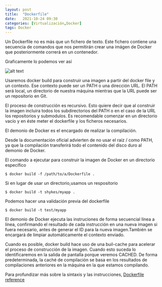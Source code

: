 ```yaml
---
layout: post
title:  "Dockerfile"
date:   2021-10-24 09:30
categories: [Virtualización,Docker]
tags: Docker
---
```


Un Dockerfile no es más que un fichero de texto. Este fichero contiene una secuencia de comandos que nos permitirán crear una imágen de Docker que posteriormente correrá en un contenedor.

Graficamente lo podemos ver así

<img src="https://javi-rod.github.io/assets/images/20211024/docker-file.png" alt="alt text" />

Usaremos docker build para construir una imagen a partir del docker file y un contexto. Ese contexto puede ser un PATH o una dirección URL. El PATH será local, un directorio de nuestra máquina mientras que la URL puede ser un repositorio en Git.

El proceso de construcción es recursivo. Esto quiere decir que al construir la imagen incluira todos los subdirectorios del PATH o en el caso de la URL los repositorios y submodulos. Es recomendable comenzar en un directorio vacío y en éste meter el dockerfile y los ficheros necesarios.

El demonio de Docker es el encargado de realizar la compilación.

Desde la documentación oficial advierten de no usar el raíz / como PATH, ya que la compilación transferirá todo el contenido del disco duro al demonio de Docker.

El comando a ejecutar para construir la imagen de Docker en un directorio específico

```console
$ docker build -f /path/to/a/Dockerfile .
```

Si en lugar de usar un directorio,usamos un respositorio

 ```console
$ docker build -t shykes/myapp .
```

Podemos hacer una validación previa del dockerfile 

 ```console
$ docker build -t test/myapp 
```

El demonio de Docker ejecuta las instruciones de forma secuencial línea a línea, confirmando el resultado de cada instrucción en una nueva imagen si fuera necesario, antes de generar el ID para la nueva imagen.También se encargará de limpiar automáticamente el contexto enviado. 

Cuando es posible, docker build hace uso de una buil-cache para acelerar el proceso de construcción de la imagen. Cuando esto suceda lo identificaremos en la salida de pantalla porque veremos CACHED. De forma predeterminada, la caché de compilación se basa en los resultados de compilaciones anteriores en la máquina en la que estamos compilando.

Para profundizar más sobre la sintaxis y las instrucciones, [Dockerfile reference](https://docs.docker.com/engine/reference/builder/)
